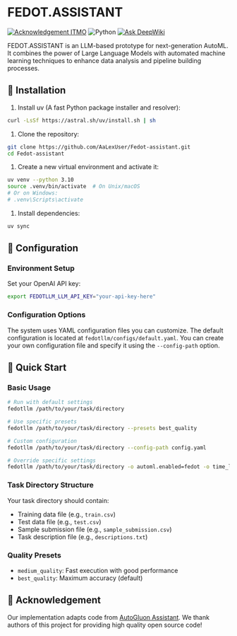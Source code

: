 # FEDOT.ASSISTANT
[![Acknowledgement ITMO](https://raw.githubusercontent.com/aimclub/open-source-ops/43bb283758b43d75ec1df0a6bb4ae3eb20066323/badges/ITMO_badge.svg)](https://itmo.ru/)
![Python](https://img.shields.io/badge/python-3.10-blue.svg)
[![Ask DeepWiki](https://deepwiki.com/badge.svg)](https://deepwiki.com/AaLexUser/Fedot-assistant)

FEDOT.ASSISTANT is an LLM-based prototype for next-generation AutoML. It combines the power of Large Language Models with automated machine learning techniques to enhance data analysis and pipeline building processes.

## 💾 Installation

1. Install uv (A fast Python package installer and resolver):

```bash
curl -LsSf https://astral.sh/uv/install.sh | sh
```

1. Clone the repository:

```bash
git clone https://github.com/AaLexUser/Fedot-assistant.git
cd Fedot-assistant
```

1. Create a new virtual environment and activate it:

```bash
uv venv --python 3.10
source .venv/bin/activate  # On Unix/macOS
# Or on Windows:
# .venv\Scripts\activate
```

1. Install dependencies:

```bash
uv sync
```

## 🔧 Configuration

### Environment Setup

Set your OpenAI API key:

```bash
export FEDOTLLM_LLM_API_KEY="your-api-key-here"
```

### Configuration Options

The system uses YAML configuration files you can customize. The default configuration is located at `fedotllm/configs/default.yaml`. You can create your own configuration file and specify it using the `--config-path` option.

## 🚀 Quick Start

### Basic Usage

```bash
# Run with default settings
fedotllm /path/to/your/task/directory

# Use specific presets
fedotllm /path/to/your/task/directory --presets best_quality

# Custom configuration
fedotllm /path/to/your/task/directory --config-path config.yaml

# Override specific settings
fedotllm /path/to/your/task/directory -o automl.enabled=fedot -o time_limit=7200
```

### Task Directory Structure

Your task directory should contain:

- Training data file (e.g., `train.csv`)
- Test data file (e.g., `test.csv`)
- Sample submission file (e.g., `sample_submission.csv`)
- Task description file (e.g., `descriptions.txt`)

### Quality Presets

- `medium_quality`: Fast execution with good performance
- `best_quality`: Maximum accuracy (default)

## 🙌 Acknowledgement
Our implementation adapts code from [AutoGluon Assistant](https://github.com/autogluon/autogluon-assistant). We thank authors of this project for providing high quality open source code!